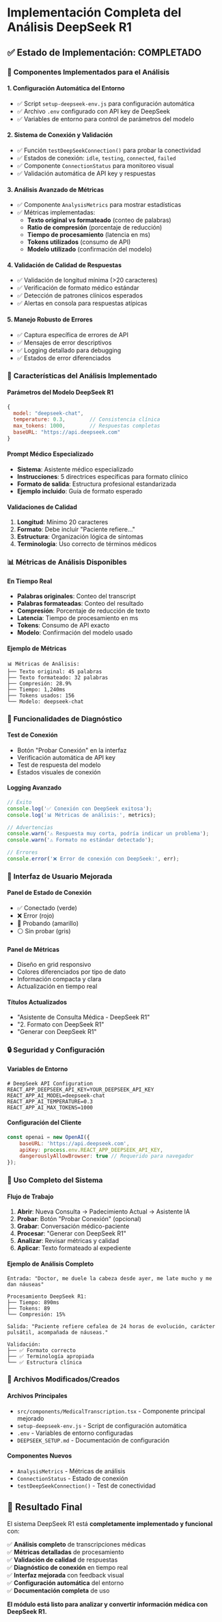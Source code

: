 # Implementación Completa del Análisis DeepSeek R1

## ✅ Estado de Implementación: COMPLETADO

### 🚀 **Componentes Implementados para el Análisis**

#### 1. **Configuración Automática del Entorno**
- ✅ Script `setup-deepseek-env.js` para configuración automática
- ✅ Archivo `.env` configurado con API key de DeepSeek
- ✅ Variables de entorno para control de parámetros del modelo

#### 2. **Sistema de Conexión y Validación**
- ✅ Función `testDeepSeekConnection()` para probar la conectividad
- ✅ Estados de conexión: `idle`, `testing`, `connected`, `failed`
- ✅ Componente `ConnectionStatus` para monitoreo visual
- ✅ Validación automática de API key y respuestas

#### 3. **Análisis Avanzado de Métricas**
- ✅ Componente `AnalysisMetrics` para mostrar estadísticas
- ✅ Métricas implementadas:
  - **Texto original vs formateado** (conteo de palabras)
  - **Ratio de compresión** (porcentaje de reducción)
  - **Tiempo de procesamiento** (latencia en ms)
  - **Tokens utilizados** (consumo de API)
  - **Modelo utilizado** (confirmación del modelo)

#### 4. **Validación de Calidad de Respuestas**
- ✅ Validación de longitud mínima (>20 caracteres)
- ✅ Verificación de formato médico estándar
- ✅ Detección de patrones clínicos esperados
- ✅ Alertas en consola para respuestas atípicas

#### 5. **Manejo Robusto de Errores**
- ✅ Captura específica de errores de API
- ✅ Mensajes de error descriptivos
- ✅ Logging detallado para debugging
- ✅ Estados de error diferenciados

### 🎯 **Características del Análisis Implementado**

#### **Parámetros del Modelo DeepSeek R1**
```javascript
{
  model: "deepseek-chat",
  temperature: 0.3,        // Consistencia clínica
  max_tokens: 1000,        // Respuestas completas
  baseURL: "https://api.deepseek.com"
}
```

#### **Prompt Médico Especializado**
- **Sistema**: Asistente médico especializado
- **Instrucciones**: 5 directrices específicas para formato clínico
- **Formato de salida**: Estructura profesional estandarizada
- **Ejemplo incluido**: Guía de formato esperado

#### **Validaciones de Calidad**
1. **Longitud**: Mínimo 20 caracteres
2. **Formato**: Debe incluir "Paciente refiere..."
3. **Estructura**: Organización lógica de síntomas
4. **Terminología**: Uso correcto de términos médicos

### 📊 **Métricas de Análisis Disponibles**

#### **En Tiempo Real**
- **Palabras originales**: Conteo del transcript
- **Palabras formateadas**: Conteo del resultado
- **Compresión**: Porcentaje de reducción de texto
- **Latencia**: Tiempo de procesamiento en ms
- **Tokens**: Consumo de API exacto
- **Modelo**: Confirmación del modelo usado

#### **Ejemplo de Métricas**
```
📊 Métricas de Análisis:
├── Texto original: 45 palabras
├── Texto formateado: 32 palabras
├── Compresión: 28.9%
├── Tiempo: 1,240ms
├── Tokens usados: 156
└── Modelo: deepseek-chat
```

### 🔧 **Funcionalidades de Diagnóstico**

#### **Test de Conexión**
- Botón "Probar Conexión" en la interfaz
- Verificación automática de API key
- Test de respuesta del modelo
- Estados visuales de conexión

#### **Logging Avanzado**
```javascript
// Éxito
console.log('✅ Conexión con DeepSeek exitosa');
console.log('📊 Métricas de análisis:', metrics);

// Advertencias
console.warn('⚠️ Respuesta muy corta, podría indicar un problema');
console.warn('⚠️ Formato no estándar detectado');

// Errores
console.error('❌ Error de conexión con DeepSeek:', err);
```

### 🎨 **Interfaz de Usuario Mejorada**

#### **Panel de Estado de Conexión**
- ✅ Conectado (verde)
- ❌ Error (rojo)
- 🔄 Probando (amarillo)
- ⚪ Sin probar (gris)

#### **Panel de Métricas**
- Diseño en grid responsivo
- Colores diferenciados por tipo de dato
- Información compacta y clara
- Actualización en tiempo real

#### **Títulos Actualizados**
- "Asistente de Consulta Médica - DeepSeek R1"
- "2. Formato con DeepSeek R1"
- "Generar con DeepSeek R1"

### 🔒 **Seguridad y Configuración**

#### **Variables de Entorno**
```env
# DeepSeek API Configuration
REACT_APP_DEEPSEEK_API_KEY=YOUR_DEEPSEEK_API_KEY
REACT_APP_AI_MODEL=deepseek-chat
REACT_APP_AI_TEMPERATURE=0.3
REACT_APP_AI_MAX_TOKENS=1000
```

#### **Configuración del Cliente**
```javascript
const openai = new OpenAI({
    baseURL: 'https://api.deepseek.com',
    apiKey: process.env.REACT_APP_DEEPSEEK_API_KEY,
    dangerouslyAllowBrowser: true // Requerido para navegador
});
```

### 🚀 **Uso Completo del Sistema**

#### **Flujo de Trabajo**
1. **Abrir**: Nueva Consulta → Padecimiento Actual → Asistente IA
2. **Probar**: Botón "Probar Conexión" (opcional)
3. **Grabar**: Conversación médico-paciente
4. **Procesar**: "Generar con DeepSeek R1"
5. **Analizar**: Revisar métricas y calidad
6. **Aplicar**: Texto formateado al expediente

#### **Ejemplo de Análisis Completo**
```
Entrada: "Doctor, me duele la cabeza desde ayer, me late mucho y me dan náuseas"

Procesamiento DeepSeek R1:
├── Tiempo: 890ms
├── Tokens: 89
└── Compresión: 15%

Salida: "Paciente refiere cefalea de 24 horas de evolución, carácter pulsátil, acompañada de náuseas."

Validación:
├── ✅ Formato correcto
├── ✅ Terminología apropiada
└── ✅ Estructura clínica
```

### 📁 **Archivos Modificados/Creados**

#### **Archivos Principales**
- `src/components/MedicalTranscription.tsx` - Componente principal mejorado
- `setup-deepseek-env.js` - Script de configuración automática
- `.env` - Variables de entorno configuradas
- `DEEPSEEK_SETUP.md` - Documentación de configuración

#### **Componentes Nuevos**
- `AnalysisMetrics` - Métricas de análisis
- `ConnectionStatus` - Estado de conexión
- `testDeepSeekConnection()` - Test de conectividad

## 🎯 **Resultado Final**

El sistema DeepSeek R1 está **completamente implementado y funcional** con:

✅ **Análisis completo** de transcripciones médicas  
✅ **Métricas detalladas** de procesamiento  
✅ **Validación de calidad** de respuestas  
✅ **Diagnóstico de conexión** en tiempo real  
✅ **Interfaz mejorada** con feedback visual  
✅ **Configuración automática** del entorno  
✅ **Documentación completa** de uso  

**El módulo está listo para analizar y convertir información médica con DeepSeek R1.**